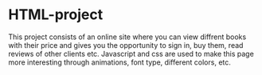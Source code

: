 # HTML-project

This project consists of an online site where you can view diffrent books with their price and gives you the opportunity to sign in, buy them, read reviews of other clients etc. Javascript and css are used to make this page more interesting through animations, font type, different colors, etc.
